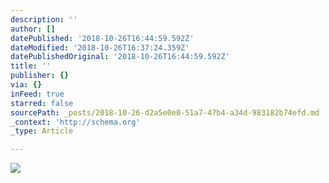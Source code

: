 ```yaml
---
description: ''
author: []
datePublished: '2018-10-26T16:44:59.592Z'
dateModified: '2018-10-26T16:37:24.359Z'
datePublishedOriginal: '2018-10-26T16:44:59.592Z'
title: ''
publisher: {}
via: {}
inFeed: true
starred: false
sourcePath: _posts/2018-10-26-d2a5e0e0-51a7-47b4-a34d-983182b74efd.md
_context: 'http://schema.org'
_type: Article

---
```

![](https://the-grid-user-content.s3-us-west-2.amazonaws.com/8c38c2cc-72da-4dc9-9dd9-df32eb36dddb.png)